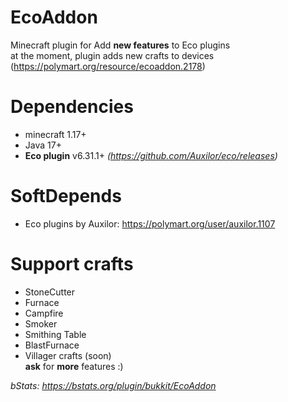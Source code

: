 # EcoAddon

Minecraft plugin for Add **new features** to Eco plugins
<br>at the moment, plugin adds new crafts to devices
(https://polymart.org/resource/ecoaddon.2178)

# Dependencies

- minecraft 1.17+
- Java 17+
- **Eco plugin** v6.31.1+ _(https://github.com/Auxilor/eco/releases)_

# SoftDepends

- Eco plugins by Auxilor: https://polymart.org/user/auxilor.1107

# Support crafts

- StoneCutter
- Furnace
- Campfire
- Smoker
- Smithing Table
- BlastFurnace
- Villager crafts (soon)
  <br> **ask** for **more** features :)

_bStats: https://bstats.org/plugin/bukkit/EcoAddon_
